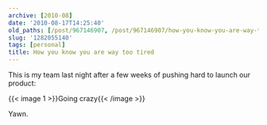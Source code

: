 ```yaml
---
archive: [2010-08]
date: '2010-08-17T14:25:40'
old_paths: [/post/967146907, /post/967146907/how-you-know-you-are-way-too-tired]
slug: '1282055140'
tags: [personal]
title: How you know you are way too tired
---
```


This is my team last night after a few weeks of pushing hard to launch our
product:

{{< image 1 >}}Going crazy{{< /image >}}

Yawn.


